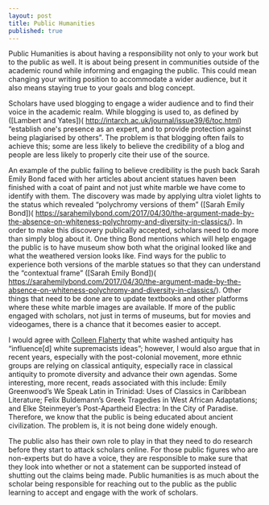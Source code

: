 ```yaml
---
layout: post
title: Public Humanities
published: true
---
```


Public Humanities is about having a responsibility not only to your work but to the public as well. It is about being present in communities outside of the academic round while informing and engaging the public. This could mean changing your writing position to accommodate a wider audience, but it also means staying true to your goals and blog concept.   

Scholars have used blogging to engage a wider audience and to find their voice in the academic realm. While blogging is used to, as defined by ([Lambert and Yates])( http://intarch.ac.uk/journal/issue39/6/toc.html) “establish one's presence as an expert, and to provide protection against being plagiarised by others”. The problem is that blogging often fails to achieve this; some are less likely to believe the credibility of a blog and people are less likely to properly cite their use of the source. 

An example of the public failing to believe credibility is the push back Sarah Emily Bond faced with her articles about ancient statues haven been finished with a coat of paint and not just white marble we have come to identify with them. The discovery was made by applying ultra violet lights to the status which revealed “polychromy versions of them” ([Sarah Emily Bond])( https://sarahemilybond.com/2017/04/30/the-argument-made-by-the-absence-on-whiteness-polychromy-and-diversity-in-classics/). In order to make this discovery publically accepted, scholars need to do more than simply blog about it. One thing Bond mentions which will help engage the public is to have museum show both what the original looked like and what the weathered version looks like. Find ways for the public to experience both versions of the marble statues so that they can understand the “contextual frame” ([Sarah Emily Bond])( https://sarahemilybond.com/2017/04/30/the-argument-made-by-the-absence-on-whiteness-polychromy-and-diversity-in-classics/). Other things that need to be done are to update textbooks and other platforms where these white marble images are available. 
If more of the public engaged with scholars, not just in terms of museums, but for movies and videogames, there is a chance that it becomes easier to accept. 

I would agree with [Colleen Flaherty]( https://www.insidehighered.com/news/2017/06/19/classicist-finds-herself-target-online-threats-after-article-ancient-statues
) that white washed antiquity has “influence[d] white supremacists ideas”; however, I would also argue that in recent years, especially with the post-colonial movement, more ethnic groups are relying on classical antiquity, especially race in classical antiquity to promote diversity and advance their own agendas. Some interesting, more recent, reads associated with this include: Emily Greenwood’s We Speak Latin in Trinidad: Uses of Classics in Caribbean Literature; Felix Buldemann’s  Greek Tragedies in West African Adaptations; and Elke Steinmeyer’s Post-Apartheid Electra: In the City of Paradise. Therefore, we know that the public is being educated about ancient civilization. The problem is, it is not being done widely enough. 

The public also has their own role to play in that they need to do research before they start to attack scholars online. For those public figures who are non-experts but do have a voice, they are responsible to make sure that they look into whether or not a statement can be supported instead of shutting out the claims being made. Public humanities is as much about the scholar being responsible for reaching out to the public as the public learning to accept and engage with the work of scholars.
